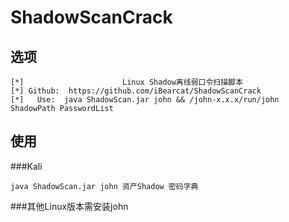 # ShadowScanCrack

## 选项
```
[*]                      Linux Shadow离线弱口令扫描脚本
[*] Github:  https://github.com/iBearcat/ShadowScanCrack
[*]   Use:  java ShadowScan.jar john && /john-x.x.x/run/john ShadowPath PasswordList
```
## 使用
###Kali
```
java ShadowScan.jar john 资产Shadow 密码字典
```
###其他Linux版本需安装john

